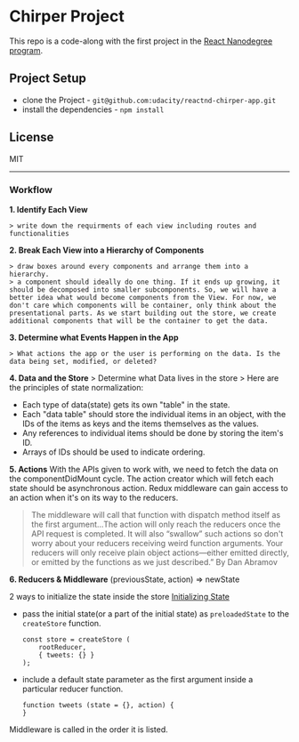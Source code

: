 # Chirper Project

This repo is a code-along with the first project in the [React Nanodegree program](https://www.udacity.com/course/react-nanodegree--nd019).

## Project Setup

-   clone the Project - `git@github.com:udacity/reactnd-chirper-app.git`
-   install the dependencies - `npm install`

## License

MIT

---

### Workflow

**1. Identify Each View**

    > write down the requirments of each view including routes and functionalities

**2. Break Each View into a Hierarchy of Components**

    > draw boxes around every components and arrange them into a hierarchy.
    > a component should ideally do one thing. If it ends up growing, it should be decomposed into smaller subcomponents. So, we will have a better idea what would become components from the View. For now, we don't care which components will be container, only think about the presentational parts. As we start building out the store, we create additional components that will be the container to get the data.

**3. Determine what Events Happen in the App**

    > What actions the app or the user is performing on the data. Is the data being set, modified, or deleted?

**4. Data and the Store**
    > Determine what Data lives in the store
    > Here are the principles of state normalization:

-   Each type of data(state) gets its own "table" in the state.
-   Each "data table" should store the individual items in an object, with the IDs of the items as keys and the items themselves as the values.
-   Any references to individual items should be done by storing the item's ID.
-   Arrays of IDs should be used to indicate ordering.

**5. Actions**
   With the APIs given to work with, we need to fetch the data on the componentDidMount cycle.
   The action creator which will fetch each state should be asynchronous action.
   Redux middleware can gain access to an action when it's on its way to the reducers.

> The middleware will call that function with dispatch method itself as the first argument...The action will only reach the reducers once the API request is completed. It will also “swallow” such actions so don't worry about your reducers receiving weird function arguments. Your reducers will only receive plain object actions—either emitted directly, or emitted by the functions as we just described.” By Dan Abramov

**6. Reducers & Middleware**
   (previousState, action) => newState

2 ways to initialize the state inside the store
[Initializing State](https://redux.js.org/recipes/structuring-reducers/initializing-state)

-   pass the initial state(or a part of the initial state) as `preloadedState` to the `createStore` function.

        const store = createStore (
            rootReducer,
            { tweets: {} }
        );

-   include a default state parameter as the first argument inside a particular reducer function.

        function tweets (state = {}, action) {
        }

Middleware is called in the order it is listed.
